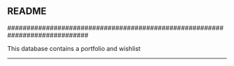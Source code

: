 ## README ##

#############################################################################

This database contains a portfolio and wishlist 





-----------------------------------------------------






